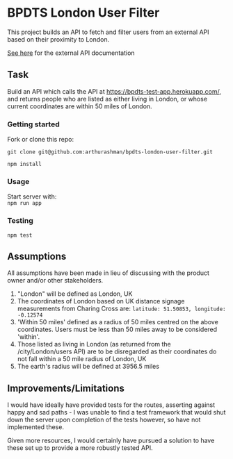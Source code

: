 # BPDTS London User Filter

This project builds an API to fetch and filter users from an external API based on their proximity to London.  

[See here]( https://bpdts-test-app.herokuapp.com/) for the external API documentation

## Task
 Build an API which calls the API at https://bpdts-test-app.herokuapp.com/, and returns people who are listed as either living in London, or whose current coordinates are within 50 miles of London.

### Getting started
Fork or clone this repo:      

`git clone git@github.com:arthurashman/bpdts-london-user-filter.git` 

`npm install`     

### Usage

Start server with:  
`npm run app`

### Testing

`npm test`

## Assumptions
  All assumptions have been made in lieu of discussing with the product owner and/or other stakeholders.

  1. "London" will be defined as London, UK
  2. The coordinates of London based on UK distance signage measurements from Charing Cross are: `latitude: 51.50853, longitude: -0.12574`
  3. 'Within 50 miles' defined as a radius of 50 miles centred on the above coordinates. Users must be less than 50 miles away to be considered 'within'.
  4. Those listed as living in London (as returned from the /city/London/users API) are to be disregarded as their coordinates do not fall within a 50 mile radius of London, UK
  5. The earth's radius will be defined at 3956.5 miles

## Improvements/Limitations

I would have ideally have provided tests for the routes, asserting against happy and sad paths - I was unable to find a test framework that would shut down the server upon completion of the tests however, so have not implemented these. 

Given more resources, I would certainly have pursued a solution to have these set up to provide a more robustly tested API. 